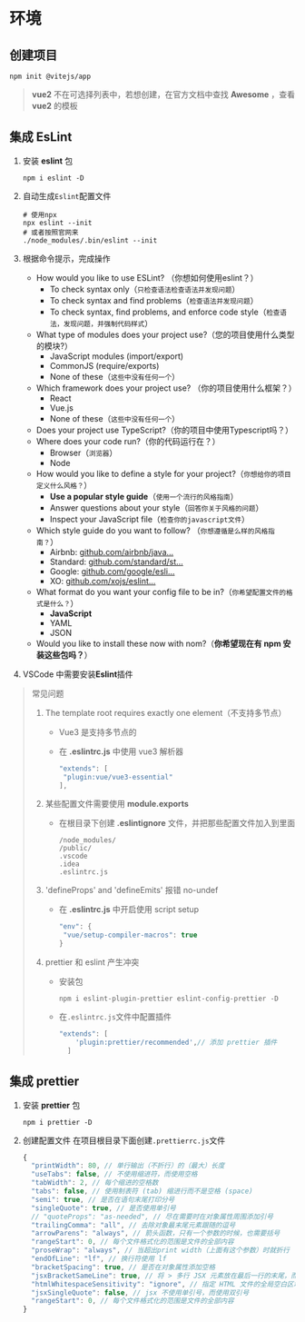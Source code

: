 # 环境

## 创建项目

```shell
npm init @vitejs/app
```

> **vue2** 不在可选择列表中，若想创建，在官方文档中查找 **Awesome** ，查看 **vue2** 的模板

## 集成 EsLint

1. 安装 **eslint** 包

   ```shell
   npm i eslint -D
   ```

2. 自动生成`Eslint`配置文件

   ```shell
   # 使用npx
   npx eslint --init
   # 或者按照官网来
   ./node_modules/.bin/eslint --init
   ```

3. 根据命令提示，完成操作

   - How would you like to use ESLint? （你想如何使用eslint？）
     - To check syntax only（`只检查语法检查语法并发现问题`）
     - To check syntax and find problems（`检查语法并发现问题`）
     - To check syntax, find problems, and enforce code style（`检查语法，发现问题，并强制代码样式`）
   - What type of modules does your project use?（您的项目使用什么类型的模块?）
     - JavaScript modules (import/export)
     - CommonJS (require/exports)
     - None of these（`这些中没有任何一个`）
   - Which framework does your project use? （你的项目使用什么框架？）
     - React
     - Vue.js
     - None of these（`这些中没有任何一个`）
   - Does your project use TypeScript?（你的项目中使用Typescript吗？）
   - Where does your code run?（你的代码运行在？）
     - Browser（`浏览器`）
     - Node
   - How would you like to define a style for your project?（`你想给你的项目定义什么风格？`）
     - **Use a popular style guide**（`使用一个流行的风格指南`）
     - Answer questions about your style（`回答你关于风格的问题`）
     - Inspect your JavaScript file（`检查你的javascript文件`）
   - Which style guide do you want to follow? （`你想遵循是么样的风格指南？`）
     - Airbnb: [github.com/airbnb/java…](https://link.juejin.cn/?target=https%3A%2F%2Fgithub.com%2Fairbnb%2Fjavascript)
     - Standard: [github.com/standard/st…](https://link.juejin.cn/?target=https%3A%2F%2Fgithub.com%2Fstandard%2Fstandard)
     - Google: [github.com/google/esli…](https://link.juejin.cn/?target=https%3A%2F%2Fgithub.com%2Fgoogle%2Feslint-config-google)
     - XO: [github.com/xojs/eslint…](https://link.juejin.cn/?target=https%3A%2F%2Fgithub.com%2Fxojs%2Feslint-config-xo)
   - What format do you want your config file to be in?（`你希望配置文件的格式是什么？`）
     - **JavaScript**
     - YAML
     - JSON
   - Would you like to install these now with nom?（**你希望现在有 npm 安装这些包吗？**）

4. VSCode 中需要安装**Eslint**插件

> 常见问题
>
> 1. The template root requires exactly one element（不支持多节点）
>
>    - Vue3 是支持多节点的
>
>    - 在 **.eslintrc.js** 中使用 vue3 解析器
>
>      ```js
>      "extends": [
>      	"plugin:vue/vue3-essential"
>      ],
>      ```
>
> 2. 某些配置文件需要使用 **module.exports**
>
>    - 在根目录下创建 **.eslintignore** 文件，并把那些配置文件加入到里面
>
>      ```
>      /node_modules/
>      /public/
>      .vscode
>      .idea
>      .eslintrc.js
>      ```
>
> 3. 'defineProps' and 'defineEmits' 报错 no-undef
>
>    - 在 **.eslintrc.js** 中开启使用 script setup
>
>      ```js
>      "env": {
>      	"vue/setup-compiler-macros": true
>      }
>      ```
>
> 4. prettier 和 eslint 产生冲突
>
>    - 安装包
>
>      ```shell
>      npm i eslint-plugin-prettier eslint-config-prettier -D
>      ```
>
>    - 在`.eslintrc.js`文件中配置插件
>
>      ```js
>      "extends": [
>          'plugin:prettier/recommended',// 添加 prettier 插件
>        ]
>      ```

## 集成 prettier

1. 安装 **prettier** 包

   ```shell
   npm i prettier -D
   ```

2. 创建配置文件 在项目根目录下面创建`.prettierrc.js`文件

   ```js
   {
     "printWidth": 80, // 单行输出（不折行）的（最大）长度
     "useTabs": false, // 不使用缩进符，而使用空格
     "tabWidth": 2, // 每个缩进的空格数
     "tabs": false, // 使用制表符 (tab) 缩进行而不是空格 (space)
     "semi": true, // 是否在语句末尾打印分号
     "singleQuote": true, // 是否使用单引号
     // "quoteProps": "as-needed", // 尽在需要时在对象属性周围添加引号
     "trailingComma": "all", // 去除对象最末尾元素跟随的逗号
     "arrowParens": "always", // 箭头函数，只有一个参数的时候，也需要括号
     "rangeStart": 0, // 每个文件格式化的范围是文件的全部内容
     "proseWrap": "always", // 当超出print width（上面有这个参数）时就折行
     "endOfLine": "lf", // 换行符使用 lf
     "bracketSpacing": true, // 是否在对象属性添加空格
     "jsxBracketSameLine": true, // 将 > 多行 JSX 元素放在最后一行的末尾，而不是单独放在下一行（不适用于自闭元素）,默认false,这里选择>不另起一行
     "htmlWhitespaceSensitivity": "ignore", // 指定 HTML 文件的全局空白区域敏感度, "ignore" - 空格被认为是不敏感的
     "jsxSingleQuote": false, // jsx 不使用单引号，而使用双引号
     "rangeStart": 0, // 每个文件格式化的范围是文件的全部内容
   }
   ```

